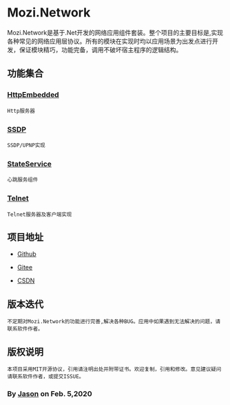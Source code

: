 # Mozi.Network

Mozi.Network是基于.Net开发的网络应用组件套装。整个项目的主要目标是,实现各种常见的网络应用层协议。所有的模块在实现时均以应用场景为出发点进行开发，保证模块精巧，功能完备，调用不破坏宿主程序的逻辑结构。

## 功能集合
### [HttpEmbedded][httpembedded]　　
	Http服务器
### [SSDP][ssdp] 　　
	SSDP/UPNP实现
### [StateService][stateservice]　　
	心跳服务组件
### [Telnet][telnet] 　　
	Telnet服务器及客户端实现

## 项目地址

- [Github][github]

- [Gitee][gitee]

- [CSDN][codechina]

## 版本迭代
	不定期对Mozi.Network的功能进行完善,解决各种BUG。应用中如果遇到无法解决的问题，请联系软件作者。

## 版权说明
	本项目采用MIT开源协议，引用请注明出处并附带证书。欢迎复制，引用和修改。意见建议疑问请联系软件作者，或提交ISSUE。


### By [Jason][1] on Feb. 5,2020

[1]:mailto:brotherqian@163.com
[gitee]:https://gitee.com/myui_admin/mozi.git
[github]:https://github.com/MoziCoder/Mozi.HttpEmbedded.git
[codechina]:https://codechina.csdn.net/mozi/mozi.httpembedded.git
[httpembedded]:./Mozi.HttpEmbedded
[ssdp]:./Mozi.SSDP
[stateservice]:./Mozi.StateService
[telnet]:./Mozi.Telnet
